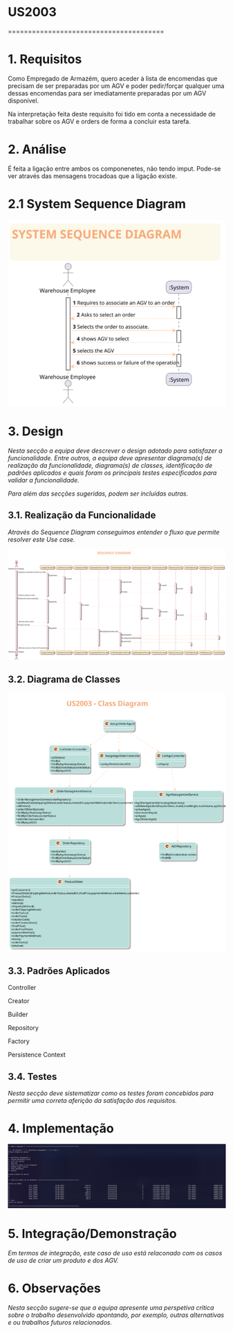 # US2003
=======================================


# 1. Requisitos


Como Empregado de Armazém, quero aceder à lista de encomendas que precisam de ser preparadas por um AGV e poder pedir/forçar qualquer uma dessas encomendas para ser imediatamente preparadas por um AGV disponível.


Na interpretação feita deste requisito foi tido em conta a necessidade de trabalhar sobre os AGV e orders de forma a concluir esta tarefa.
# 2. Análise

É feita a ligação entre ambos os componenetes, não tendo imput. Pode-se ver através das mensagens trocadoas que a ligação existe.
# 2.1 System Sequence Diagram

![US2003-SSD](US2003_SSD.svg)

# 3. Design

*Nesta secção a equipa deve descrever o design adotado para satisfazer a funcionalidade. Entre outros, a equipa deve apresentar diagrama(s) de realização da funcionalidade, diagrama(s) de classes, identificação de padrões aplicados e quais foram os principais testes especificados para validar a funcionalidade.*

*Para além das secções sugeridas, podem ser incluídas outras.*

## 3.1. Realização da Funcionalidade

*Através do Sequence Diagram conseguimos entender o fluxo que permite resolver este Use case.*

![US2003-SD](US2003_SD.svg)

## 3.2. Diagrama de Classes

![US2003-CD](US2003_CD.svg)
## 3.3. Padrões Aplicados

Controller

Creator

Builder

Repository

Factory

Persistence Context
## 3.4. Testes
*Nesta secção deve sistematizar como os testes foram concebidos para permitir uma correta aferição da satisfação dos requisitos.*



# 4. Implementação


![assignAGV](assignAGVtoOrder.png)


# 5. Integração/Demonstração

*Em termos de integração, este caso de uso está relaconado com os casos de uso de criar um produto e dos AGV.*
# 6. Observações

*Nesta secção sugere-se que a equipa apresente uma perspetiva critica sobre o trabalho desenvolvido apontando, por exemplo, outras alternativas e ou trabalhos futuros relacionados.*



